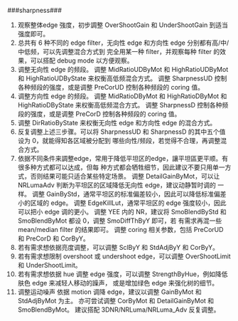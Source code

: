 ###sharpness###

1. 观察整体edge 強度，初步調整 OverShootGain 和 UnderShootGain 到适当强度即可。
2. 总共有 6 种不同的 edge filter，无向性 edge 和方向性 edge 分别都有高/中/中低频，可以先调整混合方式到 完全用某一种 filter，并观察每种 filter 的效果，可以搭配 debug mode 以方便观察。
3. 调整无向性 edge 的频段。
  调整 MidRatioUDByMot 和 HighRatioUDByMot 和 HighRatioUDByState 来权衡高低频混合方式。
  调整 SharpnessUD 控制各种频段的强度，或是调整 PreCorUD 控制各种频段的 coring 值。
4. 调整方向性 edge 的频段。
  调整 MidRatioDByMot 和 HighRatioDByMot 和 HighRatioDByState 来权衡高低频混合方式。
  调整 SharpnessD 控制各种频段的强度，或是调整 PreCorD 控制各种频段的 coring 值。
5. 调整 DirRatioByState 来权衡无向性 edge 和方向性 edge 的混合方式。
6. 反复调整上述三步骤。可以将 SharpnessUD 和 SharpnessD 的其中五个值设为 0，就能得知各区域被分配到 哪些向性/频段，若觉得不合理，再调整混合方式。
7. 依据不同条件来調整edge，常用于降低平坦区的edge，讓平坦區更平顺。有很多种方式都可以达成，但每 种方式都会牺牲细节，因此建议不要只用单一方式，否则结果可能只适合某些特定场景。
  调整 DetailGainByMot，可以让 NRLumaAdv 判断为平坦区的区域降低无向性 edge，建议动静暂时调的 一样。
  调整 GainByStd，通常平坦区的标准偏差较小，因此可以降低标准偏差小的区域的 edge。
  调整 EdgeKillLut，通常平坦区的 edge 强度较小，因此可以把小 edge 调的更小。
  调整 YEE 内的 NR，建议将 SmoBlendByStd 和 SmoBlendByMot 都设 0，调整 SmoDiffThByY 即可，若 有需求再混一些 mean/median filter 的结果即可。
  调整 coring 相关参数，包括 PreCorUD 和 PreCorD 和 CorByY。
8. 若有需求想依据亮度调整，可以调整 SclByY 和 StdAdjByY 和 CorByY。
9. 若有需求想限制 overshoot 或 undershoot edge，可以调整 OverShootLimit 和 UnderShootLimit。
10. 若有需求想依据 hue 调整 edge 强度，可以调整 StrengthByHue，例如降低肤色 edge 来减轻人移动的躁声， 或是增加绿色 edge 来强化树的细节。
11. 调整运动噪声
  依据 motion 调降 edge，建议以调整 GainByMot 和 StdAdjByMot 为主。
  亦可尝试调整 CorByMot 和 DetailGainByMot 和 SmoBlendByMot。
  建议搭配 3DNR/NRLuma/NRLuma_Adv 反复调整。




